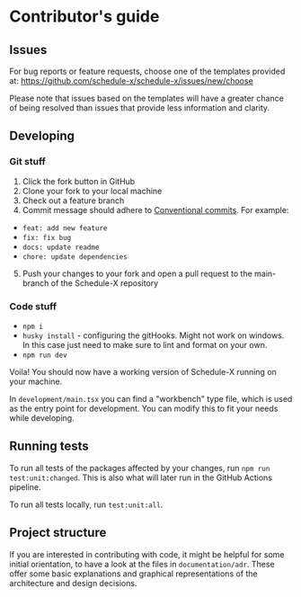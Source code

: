 # Contributor's guide

## Issues

For bug reports or feature requests, choose one of the templates provided
at: https://github.com/schedule-x/schedule-x/issues/new/choose

Please note that issues based on the templates will have a greater chance of being resolved than issues that provide 
less information and clarity.

## Developing

### Git stuff

1. Click the fork button in GitHub
2. Clone your fork to your local machine
3. Check out a feature branch
4. Commit message should adhere to [Conventional commits](https://www.conventionalcommits.org/en). For 
   example:
* `feat: add new feature`
* `fix: fix bug`
* `docs: update readme`
* `chore: update dependencies`
5. Push your changes to your fork and open a pull request to the main-branch of the Schedule-X repository

### Code stuff

- `npm i`
- `husky install` - configuring the gitHooks. Might not work on windows. In this case just need to make sure to lint and format on your own.
- `npm run dev`

Voila! You should now have a working version of Schedule-X running on your machine.

In `development/main.tsx` you can find a "workbench" type file, which is used as the entry point for development.
You can modify this to fit your needs while developing.

## Running tests

To run all tests of the packages affected by your changes, run `npm run test:unit:changed`. This is also what will 
later run in the GitHub Actions pipeline.

To run all tests locally, run `test:unit:all`.

## Project structure

If you are interested in contributing with code, it might be helpful for some initial orientation, to have a look at 
the files in `documentation/adr`. These offer some basic explanations and graphical representations of the
architecture and design decisions.
